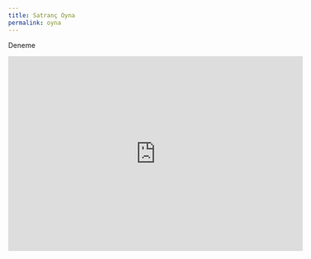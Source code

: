 ```yaml
---
title: Satranç Oyna
permalink: oyna
---
```


Deneme

<iframe width=600 height=397 frameborder=0 src="https://lichess.org/study/embed/XtFCFYlM/GCUTf2Jk?theme=auto&bg=auto"></iframe>
